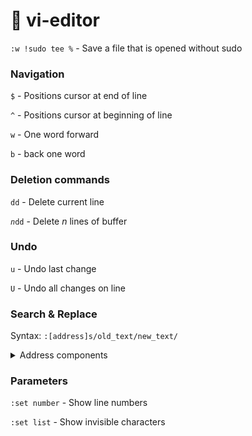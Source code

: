 # 📼 vi-editor

`:w !sudo tee %`  -  Save a file that is opened without sudo

### Navigation

`$` -  Positions cursor at end of line

`^` -  Positions cursor at beginning of line

`w` - One word forward

`b` - back one word&#x20;

### Deletion commands

`dd` - Delete current line

_`n`_`dd` - Delete _n_ lines of buffer

### Undo

`u` - Undo last change

`U` - Undo all changes on line



### Search & Replace

Syntax: `:[address]s/old_text/new_text/`

<details>

<summary>Address components</summary>

* `.` Current line&#x20;
* `n` - Line number&#x20;
* `n.+m` - Current line plus m lines&#x20;
* `$` - Last line&#x20;
* `/string/` - A line that contains "string"&#x20;
* `%`- Entire file&#x20;
* `[addr1],[addr2]` - Specifies a range

</details>

### Parameters

`:set number` - Show line numbers

`:set list` - Show invisible characters
